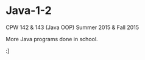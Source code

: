 # Java-1-2
CPW 142 &amp; 143 (Java OOP)
Summer 2015 & Fall 2015

More Java programs done in school.

:]
